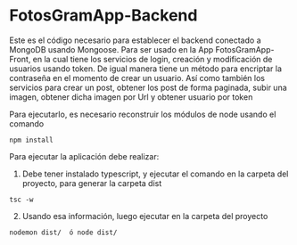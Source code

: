 # FotosGramApp-Backend

Este es el código necesario para establecer el backend conectado a MongoDB usando Mongoose. Para ser usado en la App FotosGramApp-Front, en la cual tiene los servicios de login, creación y modificación de usuarios usando token. De igual manera tiene un método para encriptar la contraseña en el momento de crear un usuario. Así como también los servicios para crear un post, obtener los post de forma paginada, subir una imagen, obtener dicha imagen por Url y obtener usuario por token

Para ejecutarlo, es necesario reconstruir los módulos de node usando el comando

```
npm install
```


Para ejecutar la aplicación debe realizar:

1) Debe tener instalado typescript, y ejecutar el comando en la carpeta del proyecto, para generar la carpeta dist

```
tsc -w

```


2) Usando esa información, luego ejecutar en la carpeta del proyecto

```
nodemon dist/  ó node dist/

```

